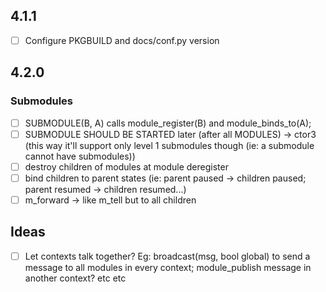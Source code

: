 ## 4.1.1
- [ ] Configure PKGBUILD and docs/conf.py version

## 4.2.0

### Submodules
- [ ] SUBMODULE(B, A) calls module_register(B) and module_binds_to(A);
- [ ] SUBMODULE SHOULD BE STARTED later (after all MODULES) -> ctor3 (this way it'll support only level 1 submodules though (ie: a submodule cannot have submodules))
- [ ] destroy children of modules at module deregister
- [ ] bind children to parent states (ie: parent paused -> children paused; parent resumed -> children resumed...)
- [ ] m_forward -> like m_tell but to all children

## Ideas
- [ ] Let contexts talk together? Eg: broadcast(msg, bool global) to send a message to all modules in every context; module_publish message in another context? etc etc
